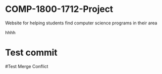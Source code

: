 # COMP-1800-1712-Project
Website for helping students find computer science programs in their area

hhhh


# Test commit

#Test Merge Conflict
